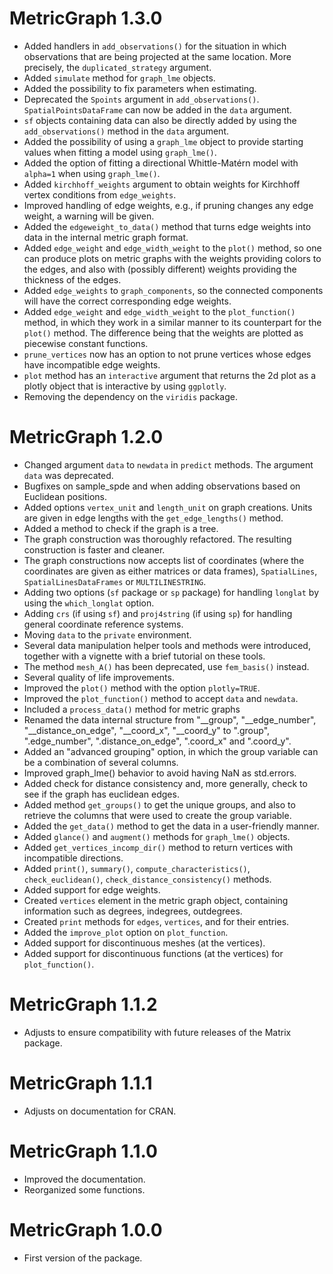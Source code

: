 # MetricGraph 1.3.0
* Added handlers in `add_observations()` for the situation in which observations that are being projected at the same location. More precisely, the `duplicated_strategy` argument.
* Added `simulate` method for `graph_lme` objects. 
* Added the possibility to fix parameters when estimating.
* Deprecated the `Spoints` argument in `add_observations()`. `SpatialPointsDataFrame` can now be added in the `data` argument.
* `sf` objects containing data can also be directly added by using the `add_observations()` method in the `data` argument.
* Added the possibility of using a `graph_lme` object to provide starting values when fitting a model using `graph_lme()`.
* Added the option of fitting a directional Whittle-Matérn model with `alpha=1` when using `graph_lme()`.
* Added `kirchhoff_weights` argument to obtain weights for Kirchhoff vertex conditions from `edge_weights`.
* Improved handling of edge weights, e.g., if pruning changes any edge weight, a warning will be given.
* Added the `edgeweight_to_data()` method that turns edge weights into data in the internal metric graph format.
* Added `edge_weight` and `edge_width_weight` to the `plot()` method, so one can produce plots on metric graphs with the weights providing colors to the edges, and also with (possibly different) weights providing the thickness of the edges.
* Added `edge_weights` to `graph_components`, so the connected components will have the correct corresponding edge weights.
* Added `edge_weight` and `edge_width_weight` to the `plot_function()` method, in which they work in a similar manner to its counterpart for the `plot()` method. The difference being that the weights are plotted as piecewise constant functions.
* `prune_vertices` now has an option to not prune vertices whose edges have incompatible edge weights.
* `plot` method has an `interactive` argument that returns the 2d plot as a plotly object that is interactive by using `ggplotly`.
* Removing the dependency on the `viridis` package.

# MetricGraph 1.2.0
* Changed argument `data` to `newdata` in `predict` methods. The argument `data` was deprecated.
* Bugfixes on sample_spde and when adding observations based on Euclidean positions.
* Added options `vertex_unit` and `length_unit` on graph creations. Units are given in edge lengths with the `get_edge_lengths()` method.
* Added a method to check if the graph is a tree.
* The graph construction was thoroughly refactored. The resulting construction is faster and cleaner.
* The graph constructions now accepts list of coordinates (where the coordinates are given as either matrices or data frames), `SpatialLines`, `SpatialLinesDataFrames` or `MULTILINESTRING`.
* Adding two options (`sf` package or `sp` package) for handling `longlat` by using the `which_longlat` option.
* Adding `crs` (if using `sf`) and `proj4string` (if using `sp`) for handling general coordinate reference systems.
* Moving `data` to the `private` environment.
* Several data manipulation helper tools and methods were introduced, together with a vignette with a brief tutorial on these tools.
* The method `mesh_A()` has been deprecated, use `fem_basis()` instead.
* Several quality of life improvements.
* Improved the `plot()` method with the option `plotly=TRUE`.
* Improved the `plot_function()` method to accept `data` and `newdata`.
* Included a `process_data()` method for metric graphs
* Renamed the data internal structure from "__group", "__edge_number", "__distance_on_edge", "__coord_x", "__coord_y" to ".group", ".edge_number", ".distance_on_edge", ".coord_x" and ".coord_y".
* Added an "advanced grouping" option, in which the group variable can be a combination of several columns.
* Improved graph_lme() behavior to avoid having NaN as std.errors.
* Added check for distance consistency and, more generally, check to see if the graph has euclidean edges.
* Added method `get_groups()` to get the unique groups, and also to retrieve the columns that were used to create the group variable.
* Added the `get_data()` method to get the data in a user-friendly manner.
* Added `glance()` and `augment()` methods for `graph_lme()` objects.
* Added `get_vertices_incomp_dir()` method to return vertices with incompatible directions.
* Added `print()`, `summary()`, `compute_characteristics()`, `check_euclidean()`, `check_distance_consistency()` methods.
* Added support for edge weights.
* Created `vertices` element in the metric graph object, containing information such as degrees, indegrees, outdegrees.
* Created `print` methods for `edges`, `vertices`, and for their entries.
* Added the `improve_plot` option on `plot_function`.
* Added support for discontinuous meshes (at the vertices).
* Added support for discontinuous functions (at the vertices) for `plot_function()`.

# MetricGraph 1.1.2
* Adjusts to ensure compatibility with future releases of the Matrix package.

# MetricGraph 1.1.1
* Adjusts on documentation for CRAN.

# MetricGraph 1.1.0
* Improved the documentation.
* Reorganized some functions.

# MetricGraph 1.0.0
* First version of the package.
